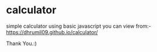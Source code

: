 # calculator
simple calculator using basic javascript
you can view from:-  https://dhrumil09.github.io/calculator/

Thank You.:)
